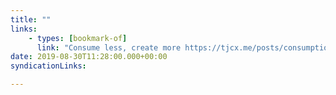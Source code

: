 ```yaml
---
title: ""
links:
    - types: [bookmark-of]
      link: "Consume less, create more https://tjcx.me/posts/consumption-distraction/ via @wallabagapp"
date: 2019-08-30T11:28:00.000+00:00
syndicationLinks:

---
```


